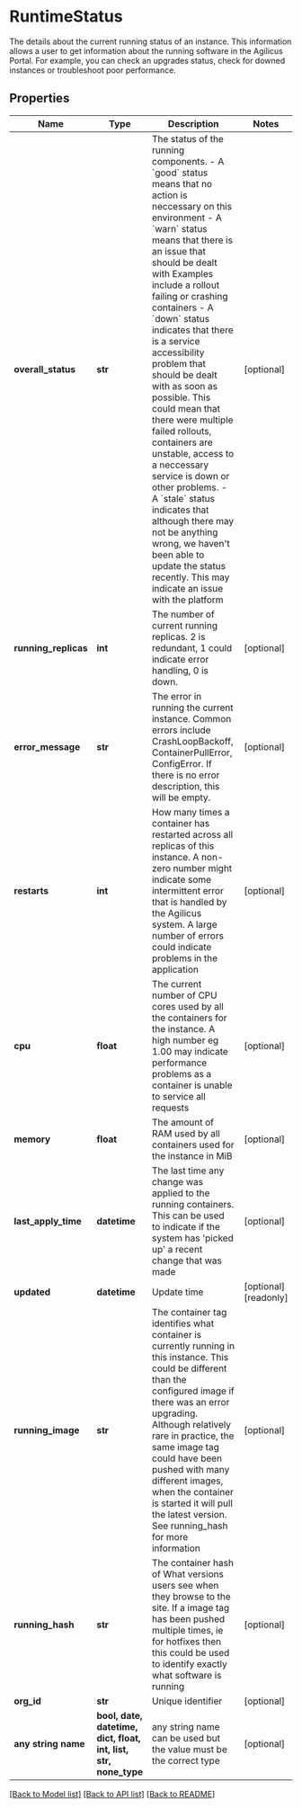 # RuntimeStatus

The details about the current running status of an instance. This information allows a user to get information about the running software in the Agilicus Portal. For example, you can check an upgrades status, check for downed instances or troubleshoot poor performance. 

## Properties
Name | Type | Description | Notes
------------ | ------------- | ------------- | -------------
**overall_status** | **str** | The status of the running components. - A &#x60;good&#x60; status means that no action is neccessary on this environment - A &#x60;warn&#x60; status means that there is an issue that should be dealt with   Examples include a rollout failing or crashing containers - A &#x60;down&#x60; status indicates that there is a service accessibility problem   that should be dealt with as soon as possible. This could   mean that there were multiple failed rollouts, containers are unstable,   access to a neccessary service is down or other problems. - A &#x60;stale&#x60; status indicates that although there may not be anything wrong,   we haven&#39;t been able to update the status recently. This may indicate   an issue with the platform  | [optional] 
**running_replicas** | **int** | The number of current running replicas. 2 is redundant, 1 could indicate error handling, 0 is down.  | [optional] 
**error_message** | **str** | The error in running the current instance. Common errors include CrashLoopBackoff, ContainerPullError, ConfigError. If there is no error description, this will be empty.  | [optional] 
**restarts** | **int** | How many times a container has restarted across all replicas of this instance. A non-zero number might indicate some intermittent error that is handled by the Agilicus system. A large number of errors could indicate problems in the application  | [optional] 
**cpu** | **float** | The current number of CPU cores used by all the containers for the instance. A high number eg 1.00 may indicate performance problems as a container is unable to service all requests  | [optional] 
**memory** | **float** | The amount of RAM used by all containers used for the instance in MiB  | [optional] 
**last_apply_time** | **datetime** | The last time any change was applied to the running containers. This can be used to indicate if the system has &#39;picked up&#39; a recent change that was made  | [optional] 
**updated** | **datetime** | Update time | [optional] [readonly] 
**running_image** | **str** | The container tag identifies what container is currently running in this instance. This could be different than the configured image if there was an error upgrading. Although relatively rare in practice, the same image tag could have been pushed with many different images, when the container is started it will pull the latest version. See running_hash for more information  | [optional] 
**running_hash** | **str** | The container hash of What versions users see when they browse to the site. If a image tag has been pushed multiple times, ie for hotfixes then this could be used to identify exactly what software is running  | [optional] 
**org_id** | **str** | Unique identifier | [optional] 
**any string name** | **bool, date, datetime, dict, float, int, list, str, none_type** | any string name can be used but the value must be the correct type | [optional]

[[Back to Model list]](../README.md#documentation-for-models) [[Back to API list]](../README.md#documentation-for-api-endpoints) [[Back to README]](../README.md)


